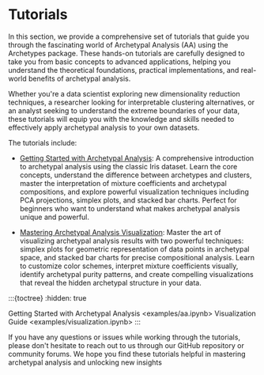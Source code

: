 # Tutorials

In this section, we provide a comprehensive set of tutorials that guide you through the fascinating world of Archetypal Analysis (AA) using the Archetypes package. These hands-on tutorials are carefully designed to take you from basic concepts to advanced applications, helping you understand the theoretical foundations, practical implementations, and real-world benefits of archetypal analysis.

Whether you're a data scientist exploring new dimensionality reduction techniques, a researcher looking for interpretable clustering alternatives, or an analyst seeking to understand the extreme boundaries of your data, these tutorials will equip you with the knowledge and skills needed to effectively apply archetypal analysis to your own datasets.

The tutorials include:

- [Getting Started with Archetypal Analysis](examples/aa.ipynb): A comprehensive introduction to archetypal analysis using the classic Iris dataset. Learn the core concepts, understand the difference between archetypes and clusters, master the interpretation of mixture coefficients and archetypal compositions, and explore powerful visualization techniques including PCA projections, simplex plots, and stacked bar charts. Perfect for beginners who want to understand what makes archetypal analysis unique and powerful.

- [Mastering Archetypal Analysis Visualization](examples/visualization.ipynb): Master the art of visualizing archetypal analysis results with two powerful techniques: simplex plots for geometric representation of data points in archetypal space, and stacked bar charts for precise compositional analysis. Learn to customize color schemes, interpret mixture coefficients visually, identify archetypal purity patterns, and create compelling visualizations that reveal the hidden archetypal structure in your data.

:::{toctree}
:hidden: true

Getting Started with Archetypal Analysis <examples/aa.ipynb>
Visualization Guide <examples/visualization.ipynb>
:::

If you have any questions or issues while working through the tutorials, please don't hesitate to reach out to us through our GitHub repository or community forums. We hope you find these tutorials helpful in mastering archetypal analysis and unlocking new insights
